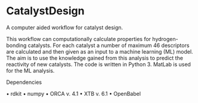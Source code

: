 # CatalystDesign
A computer aided workflow for catalyst design.

This workflow can computationally calculate properties for hydrogen-bonding catalysts. For each catalyst a number of maximum 46 descriptors are calculated and then given as an input to a machine learning (ML) model. The aim is to use the knowledge gained from this analysis to predict the reactivity of new catalysts. The code is written in Python 3. MatLab is used for the ML analysis.

Dependencies

•	rdkit
•	numpy
•	ORCA v. 4.1
•	XTB v. 6.1
• OpenBabel


